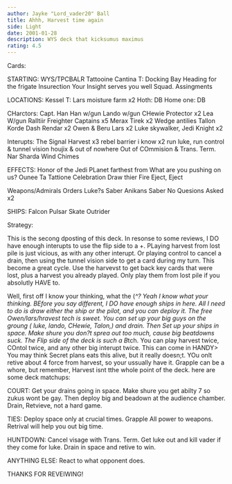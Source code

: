 ```yaml
---
author: Jayke "Lord_vader20" Ball
title: Ahhh, Harvest time again
side: Light
date: 2001-01-28
description: WYS deck that kicksumus maximus
rating: 4.5
---
```

Cards: 

STARTING:
WYS/TPCBALR
Tattooine
Cantina
T: Docking Bay
Heading for the frigate
Insurection
Your Insight serves you well
Squad. Assingments

LOCATIONS:
Kessel
T: Lars moisture farm x2
Hoth: DB
Home one: DB

CHarctors:
Capt. Han
Han w/gun
Lando w/gun
CHewie Protector x2
Lea W/gun
Ralltiir Freighter Captains x5
Merax Tirek x2
Wedge antilies
Tallon Korde
Dash Rendar x2
Owen & Beru Lars x2
Luke skywalker, Jedi Knight x2

Interupts:
The Signal
Harvest x3
rebel barrier
i know x2
run luke, run
control & tunnel vision
houjix & out of nowhere
Out of COmmision & Trans. Term.
Nar Sharda Wind Chimes

EFFECTS:
Honor of the Jedi
PLanet farthest from
What are you pushing on us?
Ounee Ta
Tattione Celebration
Draw thier Fire
Eject, Eject

Weapons/Admirals Orders
Luke?s Saber
Anikans Saber
No Quesions Asked x2

SHIPS:
Falcon
Pulsar Skate
Outrider 

Strategy: 

This is the secong dposting of this deck. In resonse to some reviews, I DO have enough interupts to use the flip side to a +. PLaying harvest from lost pile is just vicious, as with any other interupt. Or playing control to cancel a drain, then using the tunnel vision side to  get a card during my turn. This become a great cycle. Use the harvevst to get back key cards that were lost, plus a harvest you already played. Only play them from lost pile if you absolutly HAVE to.

 Well, first off I know your thinking, what the (*^? Yeah I know what your thinking. BEfore you say different, I DO have enough ships in here. All I need to do is draw either the ship or the pilot, and you can deploy it. The free Owen/lars/hravest tech is sweet. You can set up your big guys on the groung ( luke, lando, CHewie, Talon,) and drain. Then Set up your ships in space. Make shure you don?t sprea out too much, cause big beatdowns suck. The Flip side of the deck is such a B*tch. You can play harvest twice, COntol twice, and any other big interupt twice. This can come in HANDY> You may think Secret plans eats this alive, but it really doesn;t. YOu onlt retive about 4 force from harvest, so your ussually have it. Grapple can be a whore, but remember, Harvest isnt tthe whole point of the deck. here are some deck matchups:

COURT: Get your drains going in space. Make shure you get abilty 7 so zukus wont be gay. Then deploy big and beadown at the audience chamber. Drain, Retvieve, not a hard game.

TIES: Deploy space only at crucial times. Grapple All power to weapons. Retrival will help you out big time.

HUNTDOWN: Cancel visage with Trans. Term. Get luke out and kill vader if they come for luke. Drain in space and retive to win.

ANYTHING ELSE: React to what opponent does.

THANKS FOR REVEIWING!
